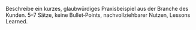 <p>Beschreibe ein kurzes, glaubwürdiges Praxisbeispiel aus der Branche des Kunden. 5–7 Sätze, keine Bullet‑Points, nachvollziehbarer Nutzen, Lessons Learned.</p>
